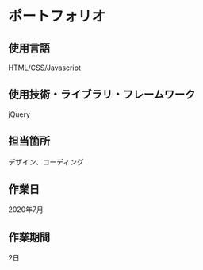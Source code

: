 # ポートフォリオ

## 使用言語
HTML/CSS/Javascript
## 使用技術・ライブラリ・フレームワーク
jQuery
## 担当箇所
デザイン、コーディング
## 作業日
2020年7月
## 作業期間
2日
